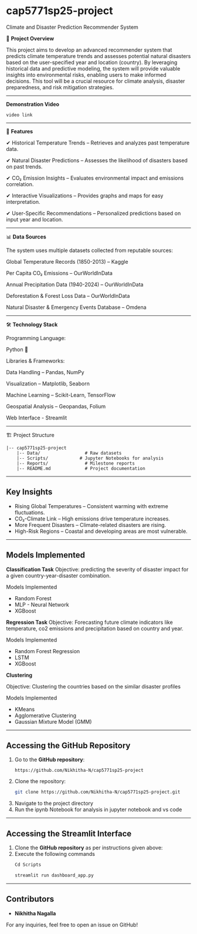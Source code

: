 # cap5771sp25-project
Climate and Disaster Prediction Recommender System

📌 **Project Overview**

This project aims to develop an advanced recommender system that predicts climate temperature trends and assesses potential natural disasters based on the user-specified year and location (country). By leveraging historical data and predictive modeling, the system will provide valuable insights into environmental risks, enabling users to make informed decisions. This tool will be a crucial resource for climate analysis, disaster preparedness, and risk mitigation strategies.

---

**Demonstration Video**
```
video link
```
---

🚀 **Features**

✔ Historical Temperature Trends – Retrieves and analyzes past temperature data.

✔ Natural Disaster Predictions – Assesses the likelihood of disasters based on past trends.

✔ CO₂ Emission Insights – Evaluates environmental impact and emissions correlation.

✔ Interactive Visualizations – Provides graphs and maps for easy interpretation.

✔ User-Specific Recommendations – Personalized predictions based on input year and location.

---

📊 **Data Sources**

The system uses multiple datasets collected from reputable sources:

Global Temperature Records (1850-2013) – Kaggle

Per Capita CO₂ Emissions – OurWorldInData

Annual Precipitation Data (1940-2024) – OurWorldInData

Deforestation & Forest Loss Data – OurWorldInData

Natural Disaster & Emergency Events Database – Omdena

---

🛠️ **Technology Stack**

Programming Language:

Python 🐍

Libraries & Frameworks:

Data Handling – Pandas, NumPy

Visualization – Matplotlib, Seaborn

Machine Learning – Scikit-Learn, TensorFlow

Geospatial Analysis – Geopandas, Folium

Web Interface - Streamlit

---

🏗️ Project Structure
```
|-- cap5771sp25-project
    |-- Data/                 # Raw datasets
    |-- Scripts/            # Jupyter Notebooks for analysis
    |-- Reports/              # Milestone reports
    |-- README.md             # Project documentation
```
---

 ## Key Insights
 - Rising Global Temperatures – Consistent warming with extreme fluctuations.
 - CO₂-Climate Link – High emissions drive temperature increases.
 - More Frequent Disasters – Climate-related disasters are rising.
 - High-Risk Regions – Coastal and developing areas are most vulnerable.

---

## Models Implemented
**Classification Task**
Objective: predicting the severity of disaster impact for a given country-year-disaster combination.

Models Implemented

- Random Forest
- MLP - Neural Network
- XGBoost 

**Regression Task**
Objective: Forecasting future climate indicators like temperature, co2 emissions and precipitation based on country and year.

Models Implemented

- Random Forest Regression
- LSTM
- XGBoost

**Clustering**

Objective: Clustering the countries based on the similar disaster profiles

Models Implemented

- KMeans
- Agglomerative Clustering
- Gaussian Mixture Model (GMM)

---

## Accessing the GitHub Repository
1. Go to the **GitHub repository**:
   ```
   https://github.com/Nikhitha-N/cap5771sp25-project
   ```
2. Clone the repository:
   ```bash
   git clone https://github.com/Nikhitha-N/cap5771sp25-project.git
   ```
3. Navigate to the project directory
4. Run the ipynb Notebook for analysis in jupyter notebook and vs code

--- 

## Accessing the Streamlit Interface
1. Clone the **GitHub repository** as per instructions given above:
2. Execute the following commands
   ```bash
   Cd Scripts
   ```
   ```bash
   streamlit run dashboard_app.py
   ```
---
## Contributors
- **Nikhitha Nagalla**

For any inquiries, feel free to open an issue on GitHub!

